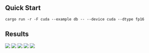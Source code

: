 ## Quick Start

```shell
cargo run -r -F cuda --example db -- --device cuda --dtype fp16
```

## Results

![](https://github.com/jamjamjon/assets/releases/download/db/demo-paper.png)
![](https://github.com/jamjamjon/assets/releases/download/db/demo-slanted-text-number.png)
![](https://github.com/jamjamjon/assets/releases/download/db/demo-table-en.png)
![](https://github.com/jamjamjon/assets/releases/download/db/demo-table-ch.png)
![](https://github.com/jamjamjon/assets/releases/download/db/demo-sign.png)
